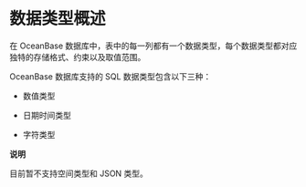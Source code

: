 数据类型概述 
===========================

在 OceanBase 数据库中，表中的每一列都有一个数据类型，每个数据类型都对应独特的存储格式、约束以及取值范围。

OceanBase 数据库支持的 SQL 数据类型包含以下三种：

* 数值类型

  

* 日期时间类型

  

* 字符类型

  



**说明**



目前暂不支持空间类型和 JSON 类型。

